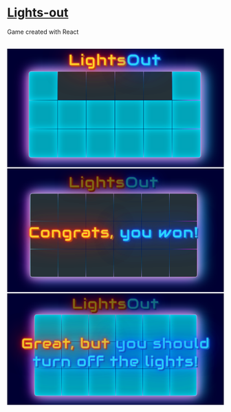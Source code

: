 # [Lights-out](https://michal-w-dev.github.io/Lights-out/)
<p> Game created with React </p>
<br>
<img src="imgs/readme1.png" width="700px">
<img src="imgs/readme3.png" width="700px">
<img src="imgs/readme4.png" width="700px">
